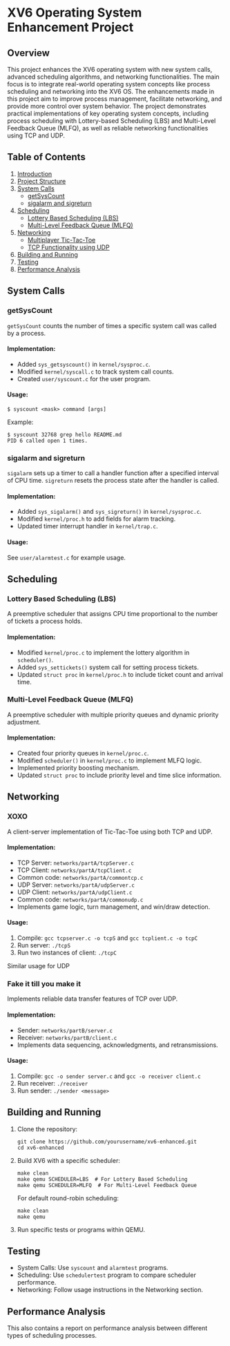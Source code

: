 # XV6 Operating System Enhancement Project

## Overview

This project enhances the XV6 operating system with new system calls, advanced scheduling algorithms, and networking functionalities. The main focus is to integrate real-world operating system concepts like process scheduling and networking into the XV6 OS. The enhancements made in this project aim to improve process management, facilitate networking, and provide more control over system behavior. The project demonstrates practical implementations of key operating system concepts, including process scheduling with Lottery-based Scheduling (LBS) and Multi-Level Feedback Queue (MLFQ), as well as reliable networking functionalities using TCP and UDP.


## Table of Contents
1. [Introduction](#introduction)
2. [Project Structure](#project-structure)
3. [System Calls](#system-calls)
   - [getSysCount](#getsyscount)
   - [sigalarm and sigreturn](#sigalarm-and-sigreturn)
4. [Scheduling](#scheduling)
   - [Lottery Based Scheduling (LBS)](#lottery-based-scheduling-lbs)
   - [Multi-Level Feedback Queue (MLFQ)](#multi-level-feedback-queue-mlfq)
5. [Networking](#networking)
   - [Multiplayer Tic-Tac-Toe](#multiplayer-tic-tac-toe)
   - [TCP Functionality using UDP](#tcp-functionality-using-udp)
6. [Building and Running](#building-and-running)
7. [Testing](#testing)
8. [Performance Analysis](#performance-analysis)

## System Calls

### getSysCount

`getSysCount` counts the number of times a specific system call was called by a process.

#### Implementation:
- Added `sys_getsyscount()` in `kernel/sysproc.c`.
- Modified `kernel/syscall.c` to track system call counts.
- Created `user/syscount.c` for the user program.

#### Usage:
```
$ syscount <mask> command [args]
```

Example:
```
$ syscount 32768 grep hello README.md
PID 6 called open 1 times.
```

### sigalarm and sigreturn

`sigalarm` sets up a timer to call a handler function after a specified interval of CPU time. `sigreturn` resets the process state after the handler is called.

#### Implementation:
- Added `sys_sigalarm()` and `sys_sigreturn()` in `kernel/sysproc.c`.
- Modified `kernel/proc.h` to add fields for alarm tracking.
- Updated timer interrupt handler in `kernel/trap.c`.

#### Usage:
See `user/alarmtest.c` for example usage.

## Scheduling

### Lottery Based Scheduling (LBS)

A preemptive scheduler that assigns CPU time proportional to the number of tickets a process holds.

#### Implementation:
- Modified `kernel/proc.c` to implement the lottery algorithm in `scheduler()`.
- Added `sys_settickets()` system call for setting process tickets.
- Updated `struct proc` in `kernel/proc.h` to include ticket count and arrival time.

### Multi-Level Feedback Queue (MLFQ)

A preemptive scheduler with multiple priority queues and dynamic priority adjustment.

#### Implementation:
- Created four priority queues in `kernel/proc.c`.
- Modified `scheduler()` in `kernel/proc.c` to implement MLFQ logic.
- Implemented priority boosting mechanism.
- Updated `struct proc` to include priority level and time slice information.

## Networking

### XOXO

A client-server implementation of Tic-Tac-Toe using both TCP and UDP.

#### Implementation:
- TCP Server: `networks/partA/tcpServer.c`
- TCP Client: `networks/partA/tcpClient.c`
- Common code: `networks/partA/commontcp.c`
- UDP Server: `networks/partA/udpServer.c`
- UDP Client: `networks/partA/udpClient.c`
- Common code: `networks/partA/commonudp.c`
- Implements game logic, turn management, and win/draw detection.

#### Usage:
1. Compile: `gcc tcpserver.c -o tcpS` and `gcc tcplient.c -o tcpC`
2. Run server: `./tcpS`
3. Run two instances of client: `./tcpC`

Similar usage for UDP

### Fake it till you make it

Implements reliable data transfer features of TCP over UDP.

#### Implementation:
- Sender: `networks/partB/server.c`
- Receiver: `networks/partB/client.c`
- Implements data sequencing, acknowledgments, and retransmissions.

#### Usage:
1. Compile: `gcc -o sender server.c` and `gcc -o receiver client.c`
2. Run receiver: `./receiver`
3. Run sender: `./sender <message>`

## Building and Running

1. Clone the repository:
   ```
   git clone https://github.com/yourusername/xv6-enhanced.git
   cd xv6-enhanced
   ```

2. Build XV6 with a specific scheduler:
   ```
   make clean
   make qemu SCHEDULER=LBS  # For Lottery Based Scheduling
   make qemu SCHEDULER=MLFQ  # For Multi-Level Feedback Queue
   ```

   For default round-robin scheduling:
   ```
   make clean
   make qemu
   ```

3. Run specific tests or programs within QEMU.

## Testing

- System Calls: Use `syscount` and `alarmtest` programs.
- Scheduling: Use `schedulertest` program to compare scheduler performance.
- Networking: Follow usage instructions in the Networking section.

## Performance Analysis

This also contains a report on performance analysis between different types of scheduling processes.
